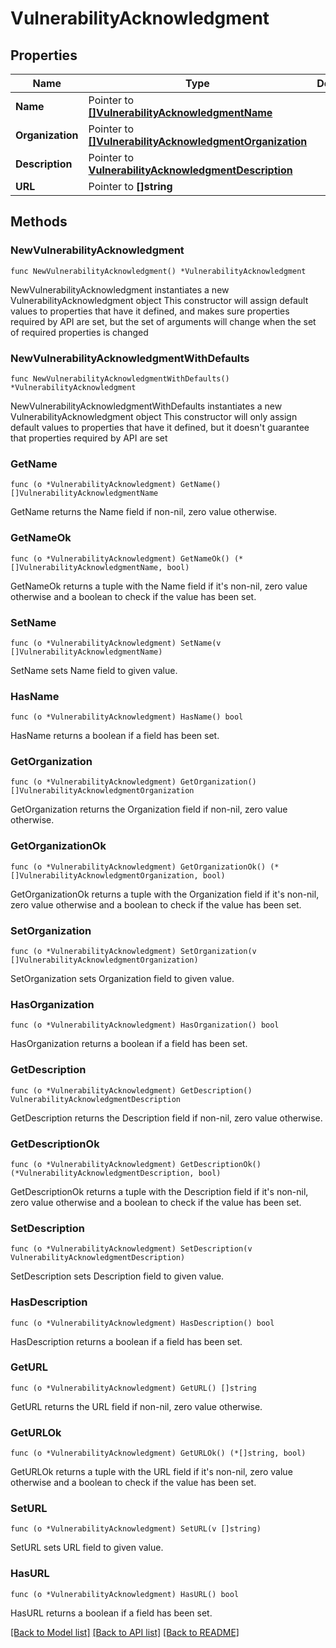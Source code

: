 # VulnerabilityAcknowledgment

## Properties

Name | Type | Description | Notes
------------ | ------------- | ------------- | -------------
**Name** | Pointer to [**[]VulnerabilityAcknowledgmentName**](VulnerabilityAcknowledgmentName.md) |  | [optional] 
**Organization** | Pointer to [**[]VulnerabilityAcknowledgmentOrganization**](VulnerabilityAcknowledgmentOrganization.md) |  | [optional] 
**Description** | Pointer to [**VulnerabilityAcknowledgmentDescription**](VulnerabilityAcknowledgmentDescription.md) |  | [optional] 
**URL** | Pointer to **[]string** |  | [optional] 

## Methods

### NewVulnerabilityAcknowledgment

`func NewVulnerabilityAcknowledgment() *VulnerabilityAcknowledgment`

NewVulnerabilityAcknowledgment instantiates a new VulnerabilityAcknowledgment object
This constructor will assign default values to properties that have it defined,
and makes sure properties required by API are set, but the set of arguments
will change when the set of required properties is changed

### NewVulnerabilityAcknowledgmentWithDefaults

`func NewVulnerabilityAcknowledgmentWithDefaults() *VulnerabilityAcknowledgment`

NewVulnerabilityAcknowledgmentWithDefaults instantiates a new VulnerabilityAcknowledgment object
This constructor will only assign default values to properties that have it defined,
but it doesn't guarantee that properties required by API are set

### GetName

`func (o *VulnerabilityAcknowledgment) GetName() []VulnerabilityAcknowledgmentName`

GetName returns the Name field if non-nil, zero value otherwise.

### GetNameOk

`func (o *VulnerabilityAcknowledgment) GetNameOk() (*[]VulnerabilityAcknowledgmentName, bool)`

GetNameOk returns a tuple with the Name field if it's non-nil, zero value otherwise
and a boolean to check if the value has been set.

### SetName

`func (o *VulnerabilityAcknowledgment) SetName(v []VulnerabilityAcknowledgmentName)`

SetName sets Name field to given value.

### HasName

`func (o *VulnerabilityAcknowledgment) HasName() bool`

HasName returns a boolean if a field has been set.

### GetOrganization

`func (o *VulnerabilityAcknowledgment) GetOrganization() []VulnerabilityAcknowledgmentOrganization`

GetOrganization returns the Organization field if non-nil, zero value otherwise.

### GetOrganizationOk

`func (o *VulnerabilityAcknowledgment) GetOrganizationOk() (*[]VulnerabilityAcknowledgmentOrganization, bool)`

GetOrganizationOk returns a tuple with the Organization field if it's non-nil, zero value otherwise
and a boolean to check if the value has been set.

### SetOrganization

`func (o *VulnerabilityAcknowledgment) SetOrganization(v []VulnerabilityAcknowledgmentOrganization)`

SetOrganization sets Organization field to given value.

### HasOrganization

`func (o *VulnerabilityAcknowledgment) HasOrganization() bool`

HasOrganization returns a boolean if a field has been set.

### GetDescription

`func (o *VulnerabilityAcknowledgment) GetDescription() VulnerabilityAcknowledgmentDescription`

GetDescription returns the Description field if non-nil, zero value otherwise.

### GetDescriptionOk

`func (o *VulnerabilityAcknowledgment) GetDescriptionOk() (*VulnerabilityAcknowledgmentDescription, bool)`

GetDescriptionOk returns a tuple with the Description field if it's non-nil, zero value otherwise
and a boolean to check if the value has been set.

### SetDescription

`func (o *VulnerabilityAcknowledgment) SetDescription(v VulnerabilityAcknowledgmentDescription)`

SetDescription sets Description field to given value.

### HasDescription

`func (o *VulnerabilityAcknowledgment) HasDescription() bool`

HasDescription returns a boolean if a field has been set.

### GetURL

`func (o *VulnerabilityAcknowledgment) GetURL() []string`

GetURL returns the URL field if non-nil, zero value otherwise.

### GetURLOk

`func (o *VulnerabilityAcknowledgment) GetURLOk() (*[]string, bool)`

GetURLOk returns a tuple with the URL field if it's non-nil, zero value otherwise
and a boolean to check if the value has been set.

### SetURL

`func (o *VulnerabilityAcknowledgment) SetURL(v []string)`

SetURL sets URL field to given value.

### HasURL

`func (o *VulnerabilityAcknowledgment) HasURL() bool`

HasURL returns a boolean if a field has been set.


[[Back to Model list]](../README.md#documentation-for-models) [[Back to API list]](../README.md#documentation-for-api-endpoints) [[Back to README]](../README.md)



